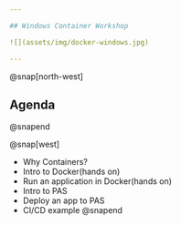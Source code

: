 ```yaml
---

## Windows Container Workshop

![](assets/img/docker-windows.jpg)

---
```

@snap[north-west]
## Agenda
@snapend

@snap[west]
- Why Containers?
- Intro to Docker(hands on)
- Run an application in Docker(hands on)
- Intro to PAS
- Deploy an app to PAS
- CI/CD example
@snapend